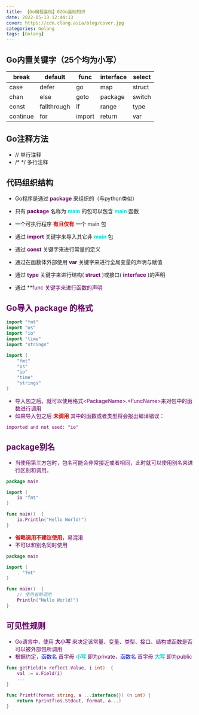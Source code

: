 ```yaml
---
title: 【Go编程基础】02Go基础知识
date: 2022-05-13 12:44:13
cover: https://cdn.clang.asia/blog/cover.jpg
categories: Golang
tags: [Golang]
---
```

## Go内置关键字（25个均为小写）
| break        | default           |  func        | interface        | select|
|--|--|--|--|--|
| case          | defer             |   go          |  map              |  struct|
| chan          | else               |   goto      |  package        | switch|
| const         | fallthrough     | if              | range           |   type|
| continue    | for                  | import     | return            |  var |

## Go注释方法
- // 单行注释
- /* */ 多行注释
## 代码组织结构
- Go程序是通过 **<font color="#660066">package</font>** 来组织的（与python类似）
- 只有 **<font color="#660066">package</font>** 名称为  **<font color="#00dddd">main</font>** 的包可以包含 **<font color="#00dddd">main</font>** 函数
- 一个可执行程序  **<font color="#dd0000">有且仅有</font>**  一个 main 包

- 通过 **<font color="#660066">import</font>** 关键字来导入其它非 **<font color="#00dddd">main</font>**  包
- 通过 **<font color="#660066">const</font>** 关键字来进行常量的定义
- 通过在函数体外部使用 **<font color="#660066">var</font>** 关键字来进行全局变量的声明与赋值
- 通过 **<font color="#660066">type</font>** 关键字来进行结构( **<font color="#660066">struct</font>** )或接口( **<font color="#660066">interface</font>** )的声明
- 通过 **<font color="#660066">func 关键字来进行函数的声明
## Go导入 package 的格式

```go
import "fmt"
import "os"
import "io"
import "time"
import "strings"
```

```go
import (
	"fmt"
	"os"
	"io"
	"time"
	"strings"
)
```
- 导入包之后，就可以使用格式\<PackageName>.\<FuncName>来对包中的函数进行调用
- 如果导入包之后 **<font color="#dd0000">未调用</font>** 其中的函数或者类型将会报出编译错误：

```
imported and not used: "io"
```
## package别名
- 当使用第三方包时，包名可能会非常接近或者相同，此时就可以使用别名来进行区别和调用。

```go
package main

import (
	io "fmt"
)

func main()  {
	io.Println("Hello World!")
}
```

- **<font color="#dd0000">省略调用不建议使用</font>**，易混淆
- 不可以和别名同时使用

```go
package main

import (
	. "fmt"
)

func main()  {
	// 使用省略调用
	Println("Hello World!")
}
```
## 可见性规则
- Go语言中，使用 **<font color="#660066">大小写</font>** 来决定该常量、变量、类型、接口、结构或函数是否可以被外部包所调用
- 根据约定，<font color="#0000dd">函数名</font> 首字母 **<font color="#00dddd">小写</font>** 即为private，<font color="#0000dd">函数名</font> 首字母 **<font color="#00dddd">大写</font>** 即为public

```go
func getField(v reflect.Value, i int)  {
	val := v.Field(i)
	...
}

func Printf(format string, a ...interface{}) (n int) {
	return Fprintf(os.Stdout, format, a...)
}
```
